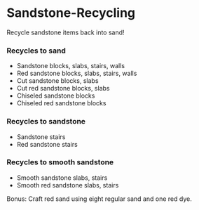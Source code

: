 # Sandstone-Recycling
Recycle sandstone items back into sand! 

### Recycles to sand
- Sandstone blocks, slabs, stairs, walls
- Red sandstone blocks, slabs, stairs, walls
- Cut sandstone blocks, slabs
- Cut red sandstone blocks, slabs
- Chiseled sandstone blocks
- Chiseled red sandstone blocks

### Recycles to sandstone
- Sandstone stairs
- Red sandstone stairs

### Recycles to smooth sandstone
- Smooth sandstone slabs, stairs
- Smooth red sandstone slabs, stairs

Bonus: Craft red sand using eight regular sand and one red dye.
